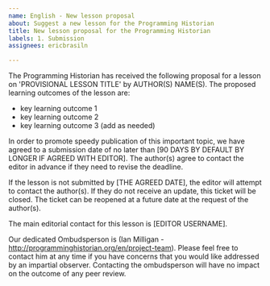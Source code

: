 ```yaml
---
name: English - New lesson proposal
about: Suggest a new lesson for the Programming Historian
title: New lesson proposal for the Programming Historian
labels: 1. Submission
assignees: ericbrasiln

---
```


The Programming Historian has received the following proposal for a lesson on 'PROVISIONAL LESSON TITLE' by AUTHOR(S) NAME(S). The proposed learning outcomes of the lesson are:
     
- key learning outcome 1
- key learning outcome 2
- key learning outcome 3 (add as needed)
 	
In order to promote speedy publication of this important topic, we have agreed to a submission date of no later than [90 DAYS BY DEFAULT BY LONGER IF AGREED WITH EDITOR]. The author(s) agree to contact the editor in advance if they need to revise the deadline.
 
If the lesson is not submitted by [THE AGREED DATE], the editor will attempt to contact the author(s). If they do not receive an update, this ticket will be closed. The ticket can be reopened at a future date at the request of the author(s).
 
The main editorial contact for this lesson is [EDITOR USERNAME].

Our dedicated Ombudsperson is (Ian Milligan - http://programminghistorian.org/en/project-team). Please feel free to contact him at any time if you have concerns that you would like addressed by an impartial observer. Contacting the ombudsperson will have no impact on the outcome of any peer review.
